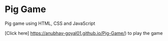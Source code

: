 # Pig Game
Pig game using HTML, CSS and JavaScript

[Click here] https://anubhav-goyal01.github.io/Pig-Game/) to play the game
